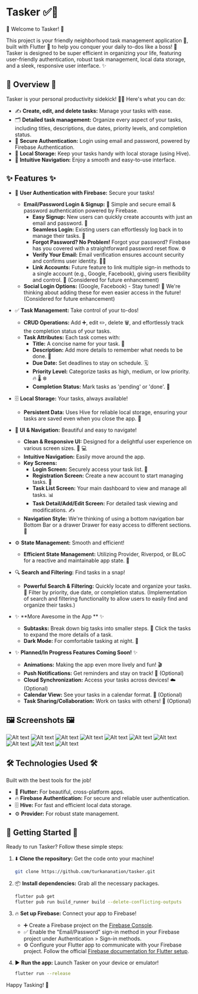 # Tasker ✅🚀

👋 Welcome to Tasker\! 👋

This project is your friendly neighborhood task management application 📝, built with Flutter 💙 to help you conquer your daily to-dos like a boss\! 💪  Tasker is designed to be super efficient in organizing your life, featuring user-friendly authentication, robust task management, local data storage, and a sleek, responsive user interface. ✨

## 🌟 Overview 🌟

Tasker is your personal productivity sidekick\! 🦸‍♀️ Here's what you can do:

* ✍️ **Create, edit, and delete tasks:**  Manage your tasks with ease.
* 🗂️ **Detailed task management:**  Organize every aspect of your tasks, including titles, descriptions, due dates, priority levels, and completion status.
* 🔐 **Secure Authentication:**  Login using email and password, powered by Firebase Authentication.
* 💾 **Local Storage:** Keep your tasks handy with local storage (using Hive).
* 📱 **Intuitive Navigation:**  Enjoy a smooth and easy-to-use interface.

## ✨ Features ✨

* 🔐 **User Authentication with Firebase:** Secure your tasks\!

    * **Email/Password Login & Signup:** 📧 Simple and secure email & password authentication powered by Firebase.
        * **Easy Signup:**  New users can quickly create accounts with just an email and password. 🚀
        * **Seamless Login:** Existing users can effortlessly log back in to manage their tasks. 🔑
        * **Forgot Password? No Problem\!** Forgot your password?  Firebase has you covered with a straightforward password reset flow. ⚙️
        * **Verify Your Email:**  Email verification ensures account security and confirms user identity. 📧✅
        * **Link Accounts:**  Future feature to link multiple sign-in methods to a single account (e.g., Google, Facebook), giving users flexibility and control. 🔗 (Considered for future enhancement)
    * **Social Login Options:** (Google, Facebook) -  Stay tuned\! 🤩 We're thinking about adding these for even easier access in the future\! (Considered for future enhancement)

* ✅ **Task Management:** Take control of your to-dos\!

    * **CRUD Operations:** Add ➕, edit ✏️, delete 🗑️, and effortlessly track the completion status of your tasks.
    * **Task Attributes:** Each task comes with:
        * **Title:**  A concise name for your task. 📌
        * **Description:** Add more details to remember what needs to be done. 📝
        * **Due Date:** Set deadlines to stay on schedule. 🗓️
        * **Priority Level:**  Categorize tasks as high, medium, or low priority. 🔥 🌡️ ❄️
        * **Completion Status:**  Mark tasks as 'pending' or 'done'. 🚦

* 🗄️ **Local Storage:** Your tasks, always available\!

    * **Persistent Data:** Uses Hive for reliable local storage, ensuring your tasks are saved even when you close the app. 💾

* 🎨 **UI & Navigation:** Beautiful and easy to navigate\!

    * **Clean & Responsive UI:**  Designed for a delightful user experience on various screen sizes. 📱 💻
    * **Intuitive Navigation:**  Easily move around the app.
    * **Key Screens:**
        * **Login Screen:** Securely access your task list. 🔑
        * **Registration Screen:**  Create a new account to start managing tasks. 🚀
        * **Task List Screen:**  Your main dashboard to view and manage all tasks. 📊
        * **Task Detail/Add/Edit Screen:**  For detailed task viewing and modifications. ✍️
    * **Navigation Style:** We're thinking of using a bottom navigation bar Bottom Bar or a drawer Drawer for easy access to different sections. 🧭

* ⚙️ **State Management:**  Smooth and efficient\!

    * **Efficient State Management:**  Utilizing Provider, Riverpod, or BLoC for a reactive and maintainable app state. 🔄

* 🔍 **Search and Filtering:** Find tasks in a snap\!

    * **Powerful Search & Filtering:**  Quickly locate and organize your tasks. 🔎  Filter by priority, due date, or completion status. (Implementation of search and filtering functionality to allow users to easily find and organize their tasks.)

* ✨ **More Awesome in the App ** ✨

    * **Subtasks:** Break down big tasks into smaller steps. 🧩 Click the tasks to expand the more details of a task.
    * **Dark Mode:** For comfortable tasking at night. 🌙

* ✨ **Planned/In Progress Features Coming Soon\!** ✨

    * **Animations:**  Making the app even more lively and fun\! 🎬
    * **Push Notifications:**  Get reminders and stay on track\! 🔔 (Optional)
    * **Cloud Synchronization:** Access your tasks across devices\! ☁️ (Optional)
    * **Calendar View:** See your tasks in a calendar format. 📅 (Optional)
    * **Task Sharing/Collaboration:** Work on tasks with others\! 🤝 (Optional)

## 🖼️ Screenshots 🖼️

![Alt text](/screenshots/1.png?raw=true)
![Alt text](/screenshots/2.png?raw=true)
![Alt text](/screenshots/3.png?raw=true)
![Alt text](/screenshots/4.png?raw=true)
![Alt text](/screenshots/5.png?raw=true)
![Alt text](/screenshots/6.png?raw=true)
![Alt text](/screenshots/7.png?raw=true)
![Alt text](/screenshots/8.png?raw=true)
![Alt text](/screenshots/9.png?raw=true)
![Alt text](/screenshots/10.png?raw=true)

## 🛠️ Technologies Used 🛠️

Built with the best tools for the job\!

* 💙 **Flutter:** For beautiful, cross-platform apps.
* 🔥 **Firebase Authentication:** For secure and reliable user authentication.
* 🗄️ **Hive:** For fast and efficient local data storage.
* ⚙️ **Provider:** For robust state management.

## 🚀 Getting Started 🚀

Ready to run Tasker? Follow these simple steps:

1.  ⬇️ **Clone the repository:** Get the code onto your machine\!

    ```bash
    git clone https://github.com/turkananation/tasker.git
    ```

2.  📦 **Install dependencies:** Grab all the necessary packages.

    ```bash
    flutter pub get
    flutter pub run build_runner build --delete-conflicting-outputs
    ```

3.  🔥 **Set up Firebase:** Connect your app to Firebase\!

    * ➕ Create a Firebase project on the [Firebase Console](https://www.google.com/url?sa=E&source=gmail&q=https://console.firebase.google.com/).
    * ✅ Enable the "Email/Password" sign-in method in your Firebase project under Authentication \> Sign-in methods.
    * ⚙️ Configure your Flutter app to communicate with your Firebase project. Follow the official [Firebase documentation for Flutter setup](https://www.google.com/url?sa=E&source=gmail&q=https://firebase.google.com/docs/flutter/setup).

4.  ▶️ **Run the app:** Launch Tasker on your device or emulator\!

    ```bash
    flutter run --release
    ```

Happy Tasking\! 🎉